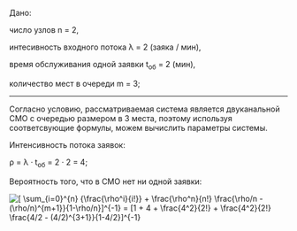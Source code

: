 Дано:

число узлов n = 2,

интесивность входного потока λ = 2 (заяка / мин),

время обслуживания одной заявки t<sub>об</sub> = 2 (мин),

количество мест в очереди m = 3;

---

Согласно условию, рассматриваемая система является двуканальной СМО с очередью размером в 3 места, поэтому используя соответсвующие формулы, можем вычислить параметры системы.

Интенсивность потока заявок:

ρ = λ · t<sub>об</sub> = 2 · 2 = 4;

Вероятность того, что в СМО нет ни одной заявки:

![[ \sum_{i=0}^{n} {\frac{\rho^i}{i!}} + \frac{\rho^n}{n!} \frac{\rho/n - (\rho/n)^{m+1}}{1-\rho/n}]^{-1} = [1 + 4 + \frac{4^2}{2!} + \frac{4^2}{2!} \frac{4/2 - (4/2)^{3+1}}{1-4/2}]^{-1}](https://render.githubusercontent.com/render/math?math=%5B%20%5Csum_%7Bi%3D0%7D%5E%7Bn%7D%20%7B%5Cfrac%7B%5Crho%5Ei%7D%7Bi%21%7D%7D%20%2B%20%5Cfrac%7B%5Crho%5En%7D%7Bn%21%7D%20%5Cfrac%7B%5Crho%2Fn%20-%20%28%5Crho%2Fn%29%5E%7Bm%2B1%7D%7D%7B1-%5Crho%2Fn%7D%5D%5E%7B-1%7D%20%3D%20%5B1%20%2B%204%20%2B%20%5Cfrac%7B4%5E2%7D%7B2%21%7D%20%2B%20%5Cfrac%7B4%5E2%7D%7B2%21%7D%20%5Cfrac%7B4%2F2%20-%20%284%2F2%29%5E%7B3%2B1%7D%7D%7B1-4%2F2%7D%5D%5E%7B-1%7D)
